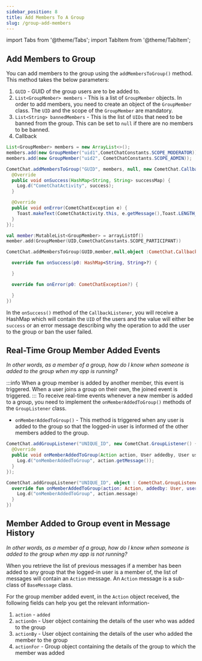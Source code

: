 ```yaml
---
sidebar_position: 8
title: Add Members To A Group
slug: /group-add-members
---
```


import Tabs from '@theme/Tabs';
import TabItem from '@theme/TabItem';

## Add Members to Group

You can add members to the group using the `addMembersToGroup()` method. This method takes the below parameters:

1. `GUID` - GUID of the group users are to be added to.
2. `List<GroupMember> members` - This is a list of `GroupMember` objects. In order to add members, you need to create an object of the `GroupMember` class. The `UID` and the scope of the `GroupMember` are mandatory.
3. `List<String> bannedMembers` - This is the list of `UIDs` that need to be banned from the group. This can be set to `null` if there are no members to be banned.
4. Callback

<Tabs>
<TabItem value="Java" label="Java">

```java
List<GroupMember> members = new ArrayList<>();
members.add(new GroupMember("uid1",CometChatConstants.SCOPE_MODERATOR));
members.add(new GroupMember("uid2", CometChatConstants.SCOPE_ADMIN));

CometChat.addMembersToGroup("GUID", members, null, new CometChat.CallbackListener<HashMap<String, String>>(){
  @Override
  public void onSuccess(HashMap<String, String> successMap) {
    Log.d("CometChatActivity", success);
  }

  @Override
  public void onError(CometChatException e) {
    Toast.makeText(CometChatActivity.this, e.getMessage(),Toast.LENGTH_LONG).show();
  }
});
```

</TabItem>
<TabItem value="Kotlin" label="Kotlin">

```kotlin
val member:MutableList<GroupMember> = arrayListOf()
member.add(GroupMember(UID,CometChatConstants.SCOPE_PARTICIPANT))

CometChat.addMembersToGroup(GUID,member,null,object :CometChat.CallbackListener<HashMap<String,String>>(){

  override fun onSuccess(p0: HashMap<String, String>?) {

  }

  override fun onError(p0: CometChatException?) {

  }
})
```

</TabItem>
</Tabs>

In the `onSuccess()` method of the `CallbackListener`, you will receive a HashMap which will contain the `UID` of the users and the value will either be `success` or an error message describing why the operation to add the user to the group or ban the user failed.

## Real-Time Group Member Added Events

_In other words, as a member of a group, how do I know when someone is added to the group when my app is running?_

:::info
When a group member is added by another member, this event is triggered. When a user joins a group on their own, the joined event is triggered.
:::
To receive real-time events whenever a new member is added to a group, you need to implement the `onMemberAddedToGroup()` methods of the `GroupListener` class.

- `onMemberAddedToGroup()` - This method is triggered when any user is added to the group so that the logged-in user is informed of the other members added to the group.

<Tabs>
<TabItem value="Java" label="Java">

```java
CometChat.addGroupListener("UNIQUE_ID", new CometChat.GroupListener() {
  @Override
  public void onMemberAddedToGroup(Action action, User addedby, User userAdded, Group addedTo) {
    Log.d("onMemberAddedToGroup", action.getMessage());
  }
});
```

</TabItem>
<TabItem value="Kotlin" label="Kotlin">

```kotlin
CometChat.addGroupListener("UNIQUE_ID", object : CometChat.GroupListener() {
  override fun onMemberAddedToGroup(action: Action, addedby: User, userAdded: User, addedTo: Group) {
    Log.d("onMemberAddedToGroup", action.message)
  }
})
```

</TabItem>
</Tabs>

## Member Added to Group event in Message History

_In other words, as a member of a group, how do I know when someone is added to the group when my app is not running?_

When you retrieve the list of previous messages if a member has been added to any group that the logged-in user is a member of, the list of messages will contain an `Action` message. An `Action` message is a sub-class of `BaseMessage` class.

For the group member added event, in the `Action` object received, the following fields can help you get the relevant information-

1. `action` - `added`
2. `actionOn` - User object containing the details of the user who was added to the group
3. `actionBy` - User object containing the details of the user who added the member to the group
4. `actionFor` - Group object containing the details of the group to which the member was added

